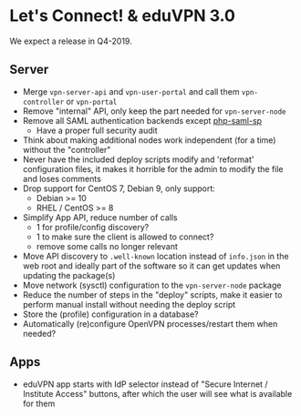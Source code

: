 # Let's Connect! & eduVPN 3.0

We expect a release in Q4-2019.

## Server

- Merge `vpn-server-api` and `vpn-user-portal` and call them `vpn-controller` 
  or `vpn-portal`
- Remove "internal" API, only keep the part needed for `vpn-server-node`
- Remove all SAML authentication backends except 
  [php-saml-sp](https://software.tuxed.net/php-saml-sp/)
  - Have a proper full security audit
- Think about making additional nodes work independent (for a time) without
  the "controller"
- Never have the included deploy scripts modify and 'reformat' configuration 
  files, it makes it horrible for the admin to modify the file and loses 
  comments
- Drop support for CentOS 7, Debian 9, only support:
  - Debian >= 10 
  - RHEL / CentOS >= 8
- Simplify App API, reduce number of calls
  - 1 for profile/config discovery?
  - 1 to make sure the client is allowed to connect?
  - remove some calls no longer relevant
- Move API discovery to `.well-known` location instead of `info.json` in the 
  web root and ideally part of the software so it can get updates when updating
  the package(s)
- Move network (sysctl) configuration to the `vpn-server-node` package
- Reduce the number of steps in the "deploy" scripts, make it easier to perform
  manual install without needing the deploy script
- Store the (profile) configuration in a database?
- Automatically (re)configure OpenVPN processes/restart them when needed?

## Apps

- eduVPN app starts with IdP selector instead of "Secure Internet / 
  Institute Access" buttons, after which the user will see what is available
  for them

